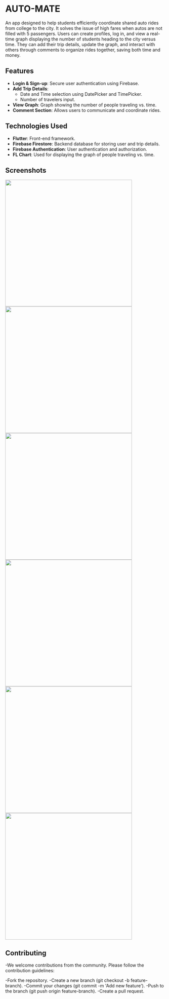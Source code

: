 # AUTO-MATE
An app designed to help students efficiently coordinate shared auto rides from college to the city. It solves the issue of high fares when autos are not filled with 5 passengers. Users can create profiles, log in, and view a real-time graph displaying the number of students heading to the city versus time. They can add their trip details, update the graph, and interact with others through comments to organize rides together, saving both time and money.

## Features
- **Login & Sign-up**: Secure user authentication using Firebase.
- **Add Trip Details**: 
  - Date and Time selection using DatePicker and TimePicker.
  - Number of travelers input.
- **View Graph**: Graph showing the number of people traveling vs. time.
- **Comment Section**: Allows users to communicate and coordinate rides.


## Technologies Used
- **Flutter**: Front-end framework.
- **Firebase Firestore**: Backend database for storing user and trip details.
- **Firebase Authentication**: User authentication and authorization.
- **FL Chart**: Used for displaying the graph of people traveling vs. time.

## Screenshots

<img src="https://github.com/user-attachments/assets/d4cc54e5-141e-4ed9-85e0-6ff34bdfddb8" width="400">
<img src="https://github.com/user-attachments/assets/ef606663-4b8c-4d5a-a680-0a1d333f34fa" width="400">
<img src="https://github.com/user-attachments/assets/88ce65b3-0e17-473f-86a5-5b737a7b1d7b" width="400">
<img src="https://github.com/user-attachments/assets/f53c7716-0061-47fc-be8e-11850f42cdcc" width="400">
<img src="https://github.com/user-attachments/assets/3a09712a-0633-4c79-bfb1-825de53591ca" width="400">
<img src="https://github.com/user-attachments/assets/ac3288e0-7694-4189-af9c-90a8235d0455" width="400">



## Contributing
-We welcome contributions from the community. Please follow the contribution guidelines:

-Fork the repository.
-Create a new branch (git checkout -b feature-branch).
-Commit your changes (git commit -m 'Add new feature').
-Push to the branch (git push origin feature-branch).
-Create a pull request.






